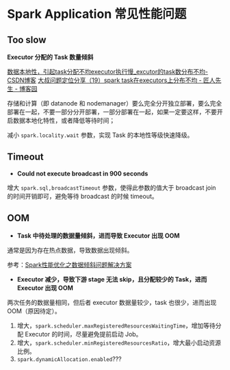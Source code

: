 # Spark Application 常见性能问题


## Too slow


**Executor 分配的 Task 数量倾斜**

[数据本地性，引起task分配不均executor执行慢\_excutor的task数分布不均-CSDN博客](https://blog.csdn.net/young_0609/article/details/105755301)
[大叔问题定位分享（19）spark task在executors上分布不均 - 匠人先生 - 博客园](https://www.cnblogs.com/barneywill/p/10152659.html)

存储和计算（即 datanode 和 nodemanager）要么完全分开独立部署，要么完全部署在一起，不要一部分分开部署，一部分部署在一起，如果一定要这样，不要开启数据本地化特性，或者降低等待时间；

减小 `spark.locality.wait` 参数，实现 Task 的本地性等级快速降级。

## Timeout

- **Could not execute broadcast in 900 seconds**

增大 `spark.sql,broadcastTimeout` 参数，使得此参数的值大于 broadcast join 的时间开销即可，避免等待 broadcast 的时候 timeout。

## OOM

- **Task 中待处理的数据量倾斜，进而导致 Executor 出现 OOM**

通常是因为存在热点数据，导致数据出现倾斜。

参考：[Spark性能优化之数据倾斜问题解决方案](work/component/Big-Data/Apache-Spark/solution/Spark性能优化之数据倾斜问题解决方案.md)


- **Executor 减少，导致下游 stage 无法 skip，且分配较少的 Task，进而 Executor 出现 OOM**

两次任务的数据量相同，但后者 executor 数据量较少，task 也很少，进而出现 OOM（原因待定）。

1. 增大，`spark.scheduler.maxRegisteredResourcesWaitingTime`，增加等待分配 Executor 的时间，尽量避免提前启动 Job。
2. 增大，`spark.scheduler.minRegisteredResourcesRatio`，增大最小启动资源比例。
3. `spark.dynamicAllocation.enabled`???


